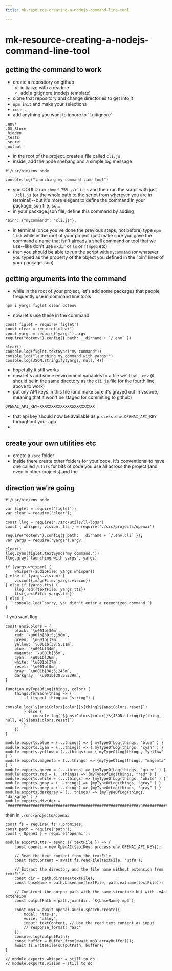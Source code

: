 ```yaml
---
title: mk-resource-creating-a-nodejs-command-line-tool

---
```


# mk-resource-creating-a-nodejs-command-line-tool

## getting the command to work

- create a repository on github
    - initialize with a readme
    - add a gitignore (nodejs template)
- clone that repository and change directories to get into it
- `npm init` and make your selections
- `code .`
- add anything you want to ignore to ``.gitignore`

```
.env*
.DS_Store
_hidden
_tests
_secret
_output
```
- in the root of the project, create a file called `cli.js`
- inside, add the node shebang and a simple log message

```
#!/usr/bin/env node

console.log("launching my command line tool")
```
- you COULD run `chmod 755 ./cli.js` and then run the script with just `./cli.js` (or the whole path to the script from wherever you are in terminal)--but it's more elegant to define the command in your package.json file, so...
- in your package.json file, define this command by adding
```
"bin": {"mycommand": "cli.js"},
```
- in terminal (once you've done the previous steps, not before) type `npm link` while in the root of your project (just make sure you gave the command a name that isn't already a shell command or tool that we use--like don't use `mkdir` or `ls` or `ffmpeg` etc)
- then you should be able to run the script with `mycommand` (or whatever you typed as the property of the object you defined in the "bin" lines of your package.json)


## getting arguments into the command

- while in the root of your project, let's add some packages that people frequently use in command line tools

```
npm i yargs figlet clear dotenv
```
- now let's use these in the command

```
const figlet = require('figlet')
const clear = require('clear')
const yargs = require('yargs').argv
require("dotenv").config({ path: __dirname + `/.env` })

clear()
console.log(figlet.textSync("my command"))
console.log("launching my command with yargs:")
console.log(JSON.stringify(yargs, null, 4))
```
- hopefully it still works
- now let's add some environment variables to a file we'll call `.env` (it should be in the same directory as the `cli.js` file for the fourth line above to work)
- put any API keys in this file (and make sure it's grayed out in vscode, meaning that it won't be staged for commiting to github)
```
OPENAI_API_KEY=XXXXXXXXXXXXXXSXXXXXXXXX
```
- that api key should now be available as `process.env.OPENAI_API_KEY` throughout your app.
- 
 
## create your own utilities etc

- create a `/src` folder
- inside there create other folders for your code. It's conventional to have one called `/utils` for bits of code you use all across the project (and even in other projects) and the



## direction we're going


```
#!/usr/bin/env node

var figlet = require('figlet');
var clear = require('clear');

const llog = require('./src/utils/ll-logs')
const { whisper, vision, tts } = require('./src/projects/openai')

require("dotenv").config({ path: __dirname + `/.env.cli` });
var yargs = require('yargs').argv;

clear()
llog.cyan(figlet.textSync("my command."))
llog.gray(`launching with yargs`, yargs)

if (yargs.whisper) {
    whisper({audioFile: yargs.whisper})
} else if (yargs.vision) {
    vision({imageFile: yargs.vision})
} else if (yargs.tts) {
    llog.red({textFile: yargs.tts})
    tts({textFile: yargs.tts})
} else {
    console.log(`sorry, you didn't enter a recognized command.`)
}
```

if you want llog


```
const ansiColors = {
    black: `\u001b[30m`,
    red: `\u001b[38;5;196m`,
    green: `\u001b[32m`,
    yellow: `\u001b[38;5;11m`,
    blue: `\u001b[34m`,
    magenta: `\u001b[35m`,
    cyan: `\u001b[36m`,
    white: `\u001b[37m`,
    reset: `\u001b[0m`,
    gray: `\u001b[38;5;245m`,
    darkgray: `\u001b[38;5;239m`,
}

function myTypeOfLog(things, color) {
    things.forEach(thing => {
        if (typeof thing == "string") {
            console.log(`${ansiColors[color]}${thing}${ansiColors.reset}`)
        } else {
            console.log(`${ansiColors[color]}${JSON.stringify(thing, null, 4)}${ansiColors.reset}`)
        }
    })
}

module.exports.blue = (...things) => { myTypeOfLog(things, "blue" ) }
module.exports.cyan = (...things) => { myTypeOfLog(things, "cyan" ) }
module.exports.yellow = (...things) => { myTypeOfLog(things, "yellow" ) }
module.exports.magenta = (...things) => {myTypeOfLog(things, "magenta" ) }
module.exports.green = (...things) => {myTypeOfLog(things, "green" ) }
module.exports.red = (...things) => {myTypeOfLog(things, "red" ) }
module.exports.white = (...things) => {myTypeOfLog(things, "white" ) }
module.exports.gray = (...things) => {myTypeOfLog(things, "gray" ) }
module.exports.grey = (...things) => {myTypeOfLog(things, "gray" ) }
module.exports.darkgray = (...things) => {myTypeOfLog(things, "darkgray" ) }
module.exports.divider = `#########################################################\n#########################################################`
```


then in `./src/projects/openai`

```
const fs = require('fs').promises;
const path = require('path');
const { OpenAI } = require('openai');

module.exports.tts = async ({ textFile }) => {
    const openai = new OpenAI({apiKey: process.env.OPENAI_API_KEY});

    // Read the text content from the textFile
    const textContent = await fs.readFile(textFile, 'utf8');

    // Extract the directory and the file name without extension from textFile
    const dir = path.dirname(textFile);
    const baseName = path.basename(textFile, path.extname(textFile));

    // Construct the output path with the same structure but with .m4a extension
    const outputPath = path.join(dir, `${baseName}.mp3`);

    const mp3 = await openai.audio.speech.create({
        model: "tts-1",
        voice: "alloy",
        input: textContent, // Use the read text content as input
        // response_format: "aac"
    });
    console.log(outputPath);
    const buffer = Buffer.from(await mp3.arrayBuffer());
    await fs.writeFile(outputPath, buffer);
}

// module.exports.whisper = still to do
// module.exports.vision = still to do
```